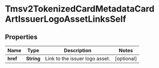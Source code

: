 
# Tmsv2TokenizedCardMetadataCardArtIssuerLogoAssetLinksSelf

## Properties
Name | Type | Description | Notes
------------ | ------------- | ------------- | -------------
**href** | **String** | Link to the issuer logo asset.  |  [optional]



